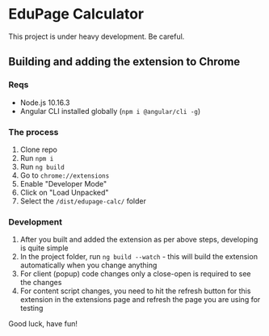 # EduPage Calculator

This project is under heavy development. Be careful.

## Building and adding the extension to Chrome

### Reqs
- Node.js 10.16.3
- Angular CLI installed globally (`npm i @angular/cli -g`)

### The process

1. Clone repo
2. Run `npm i`
3. Run `ng build`
4. Go to `chrome://extensions`
5. Enable "Developer Mode"
6. Click on "Load Unpacked"
7. Select the `/dist/edupage-calc/` folder

### Development

1. After you built and added the extension as per above steps, developing is quite simple
2. In the project folder, run `ng build --watch` - this will build the extension automatically when you change anything
3. For client (popup) code changes only a close-open is required to see the changes
4. For content script changes, you need to hit the refresh button for this extension in the extensions page and refresh the page you are using for testing

Good luck, have fun!